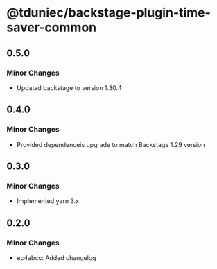 # @tduniec/backstage-plugin-time-saver-common

## 0.5.0

### Minor Changes

- Updated backstage to version 1.30.4

## 0.4.0

### Minor Changes

- Provided dependenceis upgrade to match Backstage 1.29 version

## 0.3.0

### Minor Changes

- Implemented yarn 3.x

## 0.2.0

### Minor Changes

- ec4abcc: Added changelog
